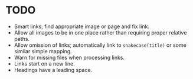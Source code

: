 # TODO

* Smart links; find appropriate image or page and fix link.
* Allow all images to be in one place rather than requiring proper relative
    paths.
* Allow omission of links; automatically link to `snakecase(title)` or some
    similar simple mapping.
* Warn for missing files when processing links.
* Links start on a new line.
* Headings have a leading space.
